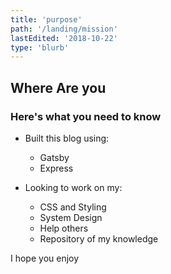 ```yaml
---
title: 'purpose'
path: '/landing/mission'
lastEdited: '2018-10-22'
type: 'blurb'
---
```


## Where Are you

### Here's what you need to know

- Built this blog using:

  - Gatsby
  - Express

- Looking to work on my:
  - CSS and Styling
  - System Design
  - Help others
  - Repository of my knowledge

I hope you enjoy
